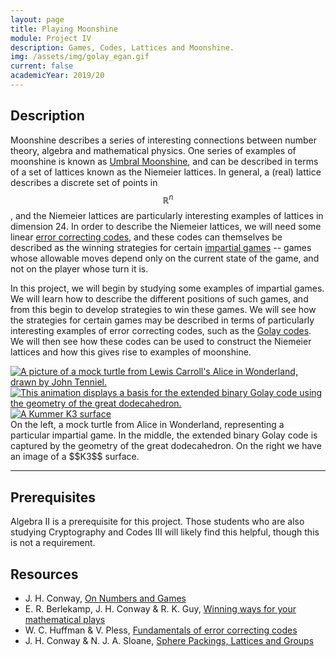 ```yaml
---
layout: page
title: Playing Moonshine
module: Project IV
description: Games, Codes, Lattices and Moonshine. 
img: /assets/img/golay_egan.gif
current: false
academicYear: 2019/20
---
```

Description
-----------
Moonshine describes a series of interesting connections between number theory, algebra and mathematical physics. One series of examples of moonshine is known as [Umbral Moonshine][moonshine], and can be described in terms of a set of lattices known as the Niemeier lattices. In general, a (real) lattice describes a discrete set of points in $$\mathbb{R}^n$$, and the Niemeier lattices are particularly interesting examples of lattices in dimension 24. In order to describe the Niemeier lattices, we will need some linear [error correcting codes], and these codes can themselves be described as the winning strategies for certain [impartial games][sprouts] -- games whose allowable moves depend only on the current state of the game, and not on the player whose turn it is.

In this project, we will begin by studying some examples of impartial games. We will learn how to describe the different positions of such games, and from this begin to develop strategies to win these games. We will see how the strategies for certain games may be described in terms of particularly interesting examples of error correcting codes, such as the [Golay codes]. We will then see how these codes can be used to construct the Niemeier lattices and how this gives rise to examples of moonshine.

<div class="img_row">
	<a title="A Mock Turtle from Alice in Wonderland, by John Tenniel" href="https://commons.wikimedia.org/wiki/File:Alice_par_John_Tenniel_34.png"><img class="col one left" alt="A picture of a mock turtle from Lewis Carroll's Alice in Wonderland, drawn by John Tenniel." src="https://upload.wikimedia.org/wikipedia/commons/9/9a/Alice_par_John_Tenniel_34.png"></a>
	<a title="A Basis for the Extended Binary Golay Code" href="https://blogs.ams.org/visualinsight/2015/12/01/golay-code/"><img class="col one left" alt="This animation displays a basis for the extended binary Golay code using the geometry of the great dodecahedron." src="https://blogs.ams.org/visualinsight/files/2015/12/golay_egan.gif"></a>
   <a title="A Kummer K3 surface, by Claudio Rocchini" href="https://commons.wikimedia.org/wiki/File:Kummer_surface.png"><img class="col one left" alt="A Kummer K3 surface" src="https://upload.wikimedia.org/wikipedia/commons/thumb/3/3e/Kummer_surface.png/512px-Kummer_surface.png"></a>
</div>
<div class="col three caption" markdown="span">
    On the left, a mock turtle from Alice in Wonderland, representing a particular impartial game. In the middle, the extended binary Golay code is captured by the geometry of the great dodecahedron. On the right we have an image of a $$K3$$ surface.
</div>

***

 
Prerequisites
-------------

Algebra II is a prerequisite for this project. Those students who are also studying Cryptography and Codes III will likely find this helpful, though this is not a requirement.

Resources
----------
* J. H. Conway, [On Numbers and Games]
* E. R. Berlekamp, J. H. Conway &amp; R. K. Guy, [Winning ways for your mathematical plays]
* W. C. Huffman &amp; V. Pless, [Fundamentals of error correcting codes]
* J. H. Conway &amp; N. J. A. Sloane, [Sphere Packings, Lattices and Groups]

[Sphere Packings, Lattices and Groups]:http://library.dur.ac.uk/search~S1?/Yconway+sphere+packings&searchscope=1&SORT=D/Yconway+sphere+packings&searchscope=1&SORT=D&SUBKEY=conway+sphere+packings/1%2C2%2C2%2CE/frameset&FF=Yconway+sphere+packings&searchscope=1&SORT=D&2%2C2%2C
[On Numbers and Games]:http://library.dur.ac.uk/search~S1?/Yconway+games&searchscope=1&SORT=D/Yconway+games&searchscope=1&SORT=D&SUBKEY=conway+games/1%2C3%2C3%2CE/frameset&FF=Yconway+games&searchscope=1&SORT=D&1%2C1%2C
[Winning ways for your mathematical plays]:http://library.dur.ac.uk/search~S1?/Ywinning+ways&searchscope=1&SORT=DZ/Ywinning+ways&searchscope=1&SORT=DZ&extended=1&SUBKEY=winning+ways/1%2C37%2C37%2CE/frameset&FF=Ywinning+ways&searchscope=1&SORT=DZ&3%2C3%2C
[Fundamentals of error correcting codes]:http://library.dur.ac.uk/search~S1?/Yfundamentals+of+error+correcting&searchscope=1&SORT=DZ/Yfundamentals+of+error+correcting&searchscope=1&SORT=DZ&extended=1&SUBKEY=fundamentals+of+error+correcting/1%2C5%2C5%2CE/frameset&FF=Yfundamentals+of+error+correcting&searchscope=1&SORT=DZ&1%2C1%2C
[Golay codes]:https://blogs.ams.org/visualinsight/2015/12/01/golay-code/
[sprouts]:https://nrich.maths.org/2413
[error correcting codes]:https://plus.maths.org/content/error-correcting-codes
[cheng interview]:https://www.quantamagazine.org/moonshine-master-toys-with-string-theory-20160804/
[moonshine]:https://www.quantamagazine.org/mathematicians-chase-moonshine-string-theory-connections-20150312/